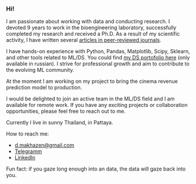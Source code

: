 ### Hi!

I am passionate about working with data and conducting research. I devoted 9 years to work in the bioengineering laboratory, successfully completed my research and received a Ph.D. As a result of my scientific activity, I have written several [articles in peer-reviewed journals](https://bit.ly/42LaDLh).

I have hands-on experience with Python, Pandas, Matplotlib, Scipy, Sklearn, and other tools related to ML/DS. You could find [my DS portofolio here](https://github.com/dmakhazen/portfolio/tree/main#readme) (only available in russian). I strive for professional growth and aim to contribute to the evolving ML community. 

At the moment I am working on my project to bring the cinema revenue prediction model to production.

I would be delighted to join an active team in the ML/DS field and I am available for remote work. If you have any exciting projects or collaboration opportunities, please feel free to reach out to me. 

Currently I live in sunny Thailand, in Pattaya.

How to reach me:
- d.makhazen@gmail.com
- [Telegramm](https://t.me/pBR_322)
- [LinkedIn](https://www.linkedin.com/in/dmakhazen/)

 Fun fact: if you gaze long enough into an data, the data will gaze back into you.

<!--
- 🔭 I’m currently working on ...
- 🌱 I’m currently learning ...
- 👯 I’m looking to collaborate on ...
- 🤔 I’m looking for help with ...
- 💬 Ask me about ...
- 📫  ...
- 😄 Pronouns: ...
- ⚡  ...
-->

<!-- <img src="https://github-readme-stats.vercel.app/api/top-langs?username=dmakhazen&layout=compact"/> --!>


